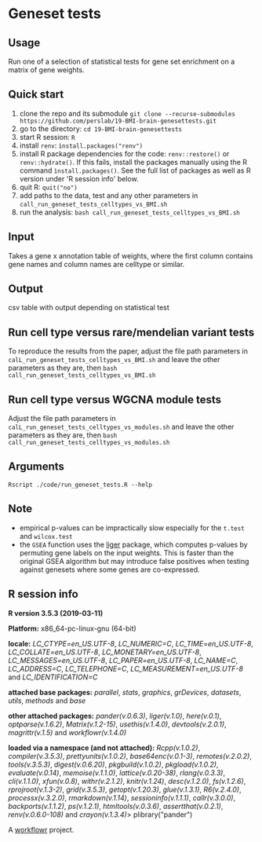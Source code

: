 # Geneset tests

## Usage

Run one of a selection of statistical tests for gene set enrichment on a matrix of gene weights.

## Quick start

1. clone the repo and its submodule `git clone --recurse-submodules https://github.com/perslab/19-BMI-brain-genesettests.git`
2. go to the directory: `cd 19-BMI-brain-genesettests`
3. start R session: `R`
4. install `renv`: `ìnstall.packages("renv")`
5. install R package dependencies for the code: `renv::restore()` or `renv::hydrate()`. If this fails, install the packages manually using the R command `ìnstall.packages()`. See the full list of packages as well as R version under 'R session info' below.
6. quit R: `quit("no")`  
7. add paths to the data, test and any other parameters in `call_run_geneset_tests_celltypes_vs_BMI.sh` 
8. run the analysis: `bash call_run_geneset_tests_celltypes_vs_BMI.sh`

## Input

Takes a gene x annotation table of weights, where the first column contains gene names and column names are celltype or similar.

## Output 

csv table with output depending on statistical test

## Run cell type versus rare/mendelian variant tests

To reproduce the results from the paper, adjust the file path parameters in `calL_run_geneset_tests_celltypes_vs_BMI.sh` and leave the other parameters as they are, then `bash call_run_geneset_tests_celltypes_vs_BMI.sh`

## Run cell type versus WGCNA module tests

Adjust the file path parameters in `calL_run_geneset_tests_celltypes_vs_modules.sh` and leave the other parameters as they are, then `bash call_run_geneset_tests_celltypes_vs_modules.sh`

## Arguments

`Rscript ./code/run_geneset_tests.R --help`

## Note

* empirical p-values can be impractically slow especially for the `t.test` and `wilcox.test` 
* the `GSEA` function uses the [liger](https://rdrr.io/cran/liger/man/gsea.html) package, which computes p-values by permuting gene labels on the input weights. This is faster than the original GSEA algorithm but may introduce false positives when testing against genesets where some genes are co-expressed.

## R session info

**R version 3.5.3 (2019-03-11)**

**Platform:** x86_64-pc-linux-gnu (64-bit)

**locale:**
_LC_CTYPE=en_US.UTF-8_, _LC_NUMERIC=C_, _LC_TIME=en_US.UTF-8_, _LC_COLLATE=en_US.UTF-8_, _LC_MONETARY=en_US.UTF-8_, _LC_MESSAGES=en_US.UTF-8_, _LC_PAPER=en_US.UTF-8_, _LC_NAME=C_, _LC_ADDRESS=C_, _LC_TELEPHONE=C_, _LC_MEASUREMENT=en_US.UTF-8_ and _LC_IDENTIFICATION=C_

**attached base packages:**
_parallel_, _stats_, _graphics_, _grDevices_, _datasets_, _utils_, _methods_ and _base_

**other attached packages:**
_pander(v.0.6.3)_, _liger(v.1.0)_, _here(v.0.1)_, _optparse(v.1.6.2)_, _Matrix(v.1.2-15)_, _usethis(v.1.4.0)_, _devtools(v.2.0.1)_, _magrittr(v.1.5)_ and _workflowr(v.1.4.0)_

**loaded via a namespace (and not attached):**
_Rcpp(v.1.0.2)_, _compiler(v.3.5.3)_, _prettyunits(v.1.0.2)_, _base64enc(v.0.1-3)_, _remotes(v.2.0.2)_, _tools(v.3.5.3)_, _digest(v.0.6.20)_, _pkgbuild(v.1.0.2)_, _pkgload(v.1.0.2)_, _evaluate(v.0.14)_, _memoise(v.1.1.0)_, _lattice(v.0.20-38)_, _rlang(v.0.3.3)_, _cli(v.1.1.0)_, _xfun(v.0.8)_, _withr(v.2.1.2)_, _knitr(v.1.24)_, _desc(v.1.2.0)_, _fs(v.1.2.6)_, _rprojroot(v.1.3-2)_, _grid(v.3.5.3)_, _getopt(v.1.20.3)_, _glue(v.1.3.1)_, _R6(v.2.4.0)_, _processx(v.3.2.0)_, _rmarkdown(v.1.14)_, _sessioninfo(v.1.1.1)_, _callr(v.3.0.0)_, _backports(v.1.1.2)_, _ps(v.1.2.1)_, _htmltools(v.0.3.6)_, _assertthat(v.0.2.1)_, _renv(v.0.6.0-108)_ and _crayon(v.1.3.4)_> plibrary("pander")


A [workflowr](https://github.com/jdblischak/workflowr) project.

